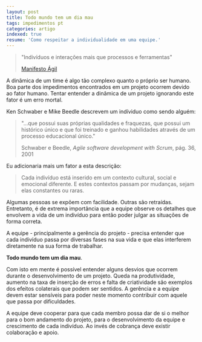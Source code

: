```yaml
---
layout: post
title: Todo mundo tem um dia mau
tags: impedimentos pt
categories: artigo
indexed: true
resume: 'Como respeitar a individualidade em uma equipe.'
---
```


> "Indivíduos e interações mais que processos e ferramentas"
>
> [Manifesto Ágil](http://agilemanifesto.org/iso/ptbr/)

A dinâmica de um time é algo tão complexo quanto o próprio ser humano. Boa parte dos impedimentos encontrados em um projeto ocorrem devido ao fator humano. Tentar entender a dinâmica de um projeto ignorando este fator é um erro mortal.

Ken Schwaber e Mike Beedle descrevem um indíviduo como sendo alguém:
> "...que possui suas próprias qualidades e fraquezas, que possui um histórico único e que foi treinado e ganhou habilidades através de um processo educacional único."
>
> Schwaber e Beedle, *Agile software development with Scrum*, pág. 36, 2001

Eu adicionaria mais um fator a esta descrição:

> Cada indivíduo está inserido em um contexto cultural, social e emocional diferente. E estes contextos passam por mudanças, sejam elas constantes ou raras.

Algumas pessoas se expõem com facilidade. Outras são retraídas. Entretanto, é de extrema importância que a equipe observe os detalhes que envolvem a vida de um indivíduo para então poder julgar as situações de forma correta.

A equipe - principalmente a gerência do projeto - precisa entender que cada indivíduo passa por diversas fases na sua vida e que elas interferem diretamente na sua forma de trabalhar.

**Todo mundo tem um dia mau**.

Com isto em mente é possível entender alguns desvios que ocorrem durante o desenvolvimento de um projeto. Queda na produtividade, aumento na taxa de inserção de erros e falta de criatividade são exemplos dos efeitos colaterais que podem ser sentidos. A gerência e a equipe devem estar sensíveis para poder neste momento contribuir com aquele que passa por dificuldades.

A equipe deve cooperar para que cada membro possa dar de si o melhor para o bom andamento do projeto, para o desenvolvimento da equipe e crescimento de cada indivíduo. Ao invés de cobrança deve existir colaboração e apoio.
